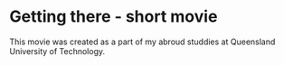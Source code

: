 # Getting there - short movie

This movie was created as a part of my abroud studdies at Queensland University of Technology. 